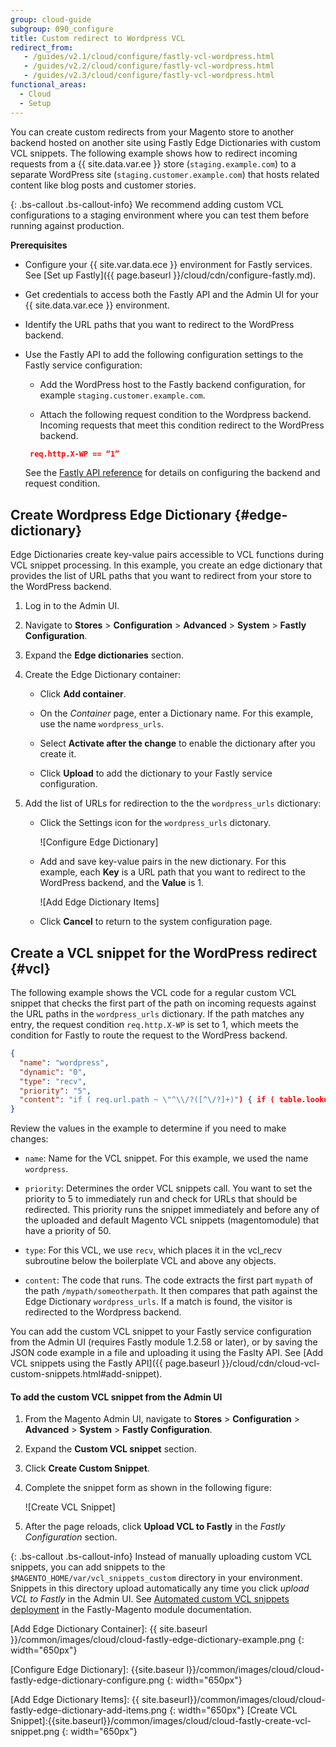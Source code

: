 ```yaml
---
group: cloud-guide
subgroup: 090_configure
title: Custom redirect to Wordpress VCL
redirect_from:
   - /guides/v2.1/cloud/configure/fastly-vcl-wordpress.html
   - /guides/v2.2/cloud/configure/fastly-vcl-wordpress.html
   - /guides/v2.3/cloud/configure/fastly-vcl-wordpress.html
functional_areas:
  - Cloud
  - Setup
---
```


You can create custom redirects from your Magento store to another backend hosted on another site using Fastly Edge Dictionaries with custom VCL snippets.
The following example shows how to redirect incoming requests from a {{ site.data.var.ee }} store (`staging.example.com`) to a separate WordPress site (`staging.customer.example.com`) that hosts related content like blog posts and customer stories.

{: .bs-callout .bs-callout-info}
We recommend adding custom VCL configurations to a staging environment where you can test them before running against production.

**Prerequisites**

-  Configure your {{ site.var.data.ece }} environment for Fastly services. See [Set up Fastly]({{ page.baseurl }}/cloud/cdn/configure-fastly.md). 

-  Get credentials to access both the Fastly API and the Admin UI for your {{ site.data.var.ece }} environment.

-  Identify the URL paths that you want to redirect to the WordPress backend.

-  Use the Fastly API to add the following configuration settings to the Fastly service configuration: 

   -  Add the WordPress host to the Fastly backend configuration, for example `staging.customer.example.com`.

   -  Attach the following request condition to the Wordpress backend. Incoming requests that meet this condition redirect to the WordPress backend.

     ```json
      req.http.X-WP == “1”
     ```
	 
     See the [Fastly API reference](https://docs.fastly.com/api/config#) for details on configuring the backend and request condition.

## Create Wordpress Edge Dictionary {#edge-dictionary}

Edge Dictionaries create key-value pairs accessible to VCL functions during VCL snippet processing. In this example, you create an edge dictionary that provides the list of URL paths that you want to redirect from your store to the WordPress backend. 

1.  Log in to the Admin UI.

1.  Navigate to **Stores** > **Configuration** > **Advanced** > **System** > **Fastly Configuration**.

1.  Expand the **Edge dictionaries** section.

1.  Create the Edge Dictionary container:

    - Click **Add container**.

    -  On the *Container* page, enter a Dictionary name. For this example, use the name `wordpress_urls`.

    -  Select **Activate after the change** to enable the dictionary after you create it.

    -  Click **Upload** to add the dictionary to your Fastly service configuration.

1.  Add the list of URLs for redirection to the the `wordpress_urls` dictionary:

    -  Click the Settings icon for the `wordpress_urls` dictonary.

       ![Configure Edge Dictionary]

    -  Add and save key-value pairs in the new dictionary. For this example, each **Key** is a URL path that you want to redirect to the WordPress backend, and the **Value** is 1. 
       
	   ![Add Edge Dictionary Items]
	 
    -  Click **Cancel** to return to the system configuration page.


## Create a VCL snippet for the WordPress redirect {#vcl}

The following example shows the VCL code for a regular custom VCL snippet that checks the first part of the path on incoming requests against the URL paths in the `wordpress_urls` dictionary. If the path matches any entry, the request condition `req.http.X-WP` is set to 1, which meets the condition for Fastly to route the request to the WordPress backend. 

```json
{
  "name": "wordpress",
  "dynamic": "0",
  "type": "recv",
  "priority": "5",
  "content": "if ( req.url.path ~ \"^\\/?([^\/?]+)") { if ( table.lookup(wordpress_urls, re.group.1, \"NOTFOUND\") != \"NOTFOUND\" ) { set req.http.X-WP = \"1\"; } }"
}
````

Review the values in the example to determine if you need to make changes:

  -  `name`: Name for the VCL snippet. For this example, we used the name `wordpress`.

  -  `priority`: Determines the order VCL snippets call. You want to set the priority to 5 to immediately run and check for URLs that should be redirected. This priority runs the snippet immediately and before any of the uploaded and default Magento VCL snippets (magentomodule) that have a priority of 50.

  -  `type`: For this VCL, we use `recv`, which places it in the vcl_recv subroutine below the boilerplate VCL and above any objects.

  -  `content`: The code that runs. The code extracts the first part `mypath` of the path `/mypath/someotherpath`.  It then compares that path against the Edge Dictionary `wordpress_urls`. If a match is found, the visitor is redirected to the Wordpress backend.

You can add the custom VCL snippet to your Fastly service configuration from the Admin UI (requires Fastly module 1.2.58 or later), or by saving the JSON code example in a file and uploading it using the Faslty API. See [Add VCL snippets using the Fastly API]({{ page.baseurl }}/cloud/cdn/cloud-vcl-custom-snippets.html#add-snippet).

#### To add the custom VCL snippet from the Admin UI

1.  From the Magento Admin UI, navigate to **Stores** > **Configuration** > **Advanced** > **System** > **Fastly Configuration**.

1.  Expand the **Custom VCL snippet** section.

1.  Click **Create Custom Snippet**.

1.  Complete the snippet form as shown in the following figure:

    ![Create VCL Snippet]

1.  After the page reloads, click **Upload VCL to Fastly** in the *Fastly Configuration* section.


{: .bs-callout .bs-callout-info}
Instead of manually uploading custom VCL snippets, you can add snippets to the `$MAGENTO_HOME/var/vcl_snippets_custom` directory in your environment. Snippets in this directory upload automatically any time you click *upload VCL to Fastly* in the Admin UI. See [Automated custom VCL snippets deployment](https://github.com/fastly/fastly-magento2/blob/master/Documentation/Guides/CUSTOM-VCL-SNIPPETS.md#automated-custom-vcl-snippets-deployment) in the Fastly-Magento module documentation. 


[Add Edge Dictionary Container]: {{ site.baseurl }}/common/images/cloud/cloud-fastly-edge-dictionary-example.png
{: width="650px"}

[Configure Edge Dictionary]: {{site.baseur l}}/common/images/cloud/cloud-fastly-edge-dictionary-configure.png
{: width="650px"}

[Add Edge Dictionary Items]: {{ site.baseurl}}/common/images/cloud/cloud-fastly-edge-dictionary-add-items.png
{: width="650px"}
[Create VCL Snippet]:{{site.baseurl}}/common/images/cloud/cloud-fastly-create-vcl-snippet.png
{: width="650px"}

